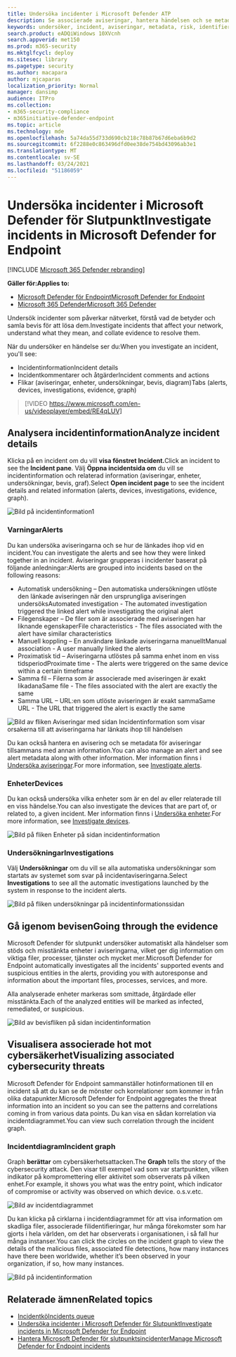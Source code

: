 ```yaml
---
title: Undersöka incidenter i Microsoft Defender ATP
description: Se associerade aviseringar, hantera händelsen och se metadata för aviseringar som hjälper dig att undersöka en händelse
keywords: undersöker, incident, aviseringar, metadata, risk, identifieringskälla, påverkade enheter, mönster, korrelation
search.product: eADQiWindows 10XVcnh
search.appverid: met150
ms.prod: m365-security
ms.mktglfcycl: deploy
ms.sitesec: library
ms.pagetype: security
ms.author: macapara
author: mjcaparas
localization_priority: Normal
manager: dansimp
audience: ITPro
ms.collection:
- m365-security-compliance
- m365initiative-defender-endpoint
ms.topic: article
ms.technology: mde
ms.openlocfilehash: 5a74da55d733d690cb218c78b87b67d6eba6b9d2
ms.sourcegitcommit: 6f2288e0c863496dfd0ee38de754bd43096ab3e1
ms.translationtype: MT
ms.contentlocale: sv-SE
ms.lasthandoff: 03/24/2021
ms.locfileid: "51186059"
---
```

# <a name="investigate-incidents-in-microsoft-defender-for-endpoint"></a><span data-ttu-id="648f8-104">Undersöka incidenter i Microsoft Defender för Slutpunkt</span><span class="sxs-lookup"><span data-stu-id="648f8-104">Investigate incidents in Microsoft Defender for Endpoint</span></span>

[!INCLUDE [Microsoft 365 Defender rebranding](../../includes/microsoft-defender.md)]

<span data-ttu-id="648f8-105">**Gäller för:**</span><span class="sxs-lookup"><span data-stu-id="648f8-105">**Applies to:**</span></span>
- [<span data-ttu-id="648f8-106">Microsoft Defender för Endpoint</span><span class="sxs-lookup"><span data-stu-id="648f8-106">Microsoft Defender for Endpoint</span></span>](https://go.microsoft.com/fwlink/p/?linkid=2154037)
- [<span data-ttu-id="648f8-107">Microsoft 365 Defender</span><span class="sxs-lookup"><span data-stu-id="648f8-107">Microsoft 365 Defender</span></span>](https://go.microsoft.com/fwlink/?linkid=2118804)


<span data-ttu-id="648f8-108">Undersök incidenter som påverkar nätverket, förstå vad de betyder och samla bevis för att lösa dem.</span><span class="sxs-lookup"><span data-stu-id="648f8-108">Investigate incidents that affect your network, understand what they mean, and collate evidence to resolve them.</span></span> 

<span data-ttu-id="648f8-109">När du undersöker en händelse ser du:</span><span class="sxs-lookup"><span data-stu-id="648f8-109">When you investigate an incident, you'll see:</span></span>
- <span data-ttu-id="648f8-110">Incidentinformation</span><span class="sxs-lookup"><span data-stu-id="648f8-110">Incident details</span></span>
- <span data-ttu-id="648f8-111">Incidentkommentarer och åtgärder</span><span class="sxs-lookup"><span data-stu-id="648f8-111">Incident comments and actions</span></span>
- <span data-ttu-id="648f8-112">Flikar (aviseringar, enheter, undersökningar, bevis, diagram)</span><span class="sxs-lookup"><span data-stu-id="648f8-112">Tabs (alerts, devices, investigations, evidence, graph)</span></span>

> [!VIDEO https://www.microsoft.com/en-us/videoplayer/embed/RE4qLUV]


## <a name="analyze-incident-details"></a><span data-ttu-id="648f8-113">Analysera incidentinformation</span><span class="sxs-lookup"><span data-stu-id="648f8-113">Analyze incident details</span></span> 
<span data-ttu-id="648f8-114">Klicka på en incident om du vill **visa fönstret Incident.**</span><span class="sxs-lookup"><span data-stu-id="648f8-114">Click an incident to see the **Incident pane**.</span></span> <span data-ttu-id="648f8-115">Välj **Öppna incidentsida om** du vill se incidentinformation och relaterad information (aviseringar, enheter, undersökningar, bevis, graf).</span><span class="sxs-lookup"><span data-stu-id="648f8-115">Select **Open incident page** to see the incident details and related information (alerts, devices, investigations, evidence, graph).</span></span> 

![Bild på incidentinformation1](images/atp-incident-details.png)

### <a name="alerts"></a><span data-ttu-id="648f8-117">Varningar</span><span class="sxs-lookup"><span data-stu-id="648f8-117">Alerts</span></span>
<span data-ttu-id="648f8-118">Du kan undersöka aviseringarna och se hur de länkades ihop vid en incident.</span><span class="sxs-lookup"><span data-stu-id="648f8-118">You can investigate the alerts and see how they were linked together in an incident.</span></span> <span data-ttu-id="648f8-119">Aviseringar grupperas i incidenter baserat på följande anledningar:</span><span class="sxs-lookup"><span data-stu-id="648f8-119">Alerts are grouped into incidents based on the following reasons:</span></span>
- <span data-ttu-id="648f8-120">Automatisk undersökning – Den automatiska undersökningen utlöste den länkade aviseringen när den ursprungliga aviseringen undersöks</span><span class="sxs-lookup"><span data-stu-id="648f8-120">Automated investigation - The automated investigation triggered the linked alert while investigating the original alert</span></span> 
- <span data-ttu-id="648f8-121">Filegenskaper – De filer som är associerade med aviseringen har liknande egenskaper</span><span class="sxs-lookup"><span data-stu-id="648f8-121">File characteristics - The files associated with the alert have similar characteristics</span></span>
- <span data-ttu-id="648f8-122">Manuell koppling – En användare länkade aviseringarna manuellt</span><span class="sxs-lookup"><span data-stu-id="648f8-122">Manual association - A user manually linked the alerts</span></span>
- <span data-ttu-id="648f8-123">Proximatisk tid – Aviseringarna utlöstes på samma enhet inom en viss tidsperiod</span><span class="sxs-lookup"><span data-stu-id="648f8-123">Proximate time - The alerts were triggered on the same device within a certain timeframe</span></span>
- <span data-ttu-id="648f8-124">Samma fil – Filerna som är associerade med aviseringen är exakt likadana</span><span class="sxs-lookup"><span data-stu-id="648f8-124">Same file - The files associated with the alert are exactly the same</span></span>
- <span data-ttu-id="648f8-125">Samma URL – URL:en som utlöste aviseringen är exakt samma</span><span class="sxs-lookup"><span data-stu-id="648f8-125">Same URL - The URL that triggered the alert is exactly the same</span></span>

![Bild av fliken Aviseringar med sidan Incidentinformation som visar orsakerna till att aviseringarna har länkats ihop till händelsen](images/atp-incidents-alerts-reason.png)

<span data-ttu-id="648f8-127">Du kan också hantera en avisering och se metadata för aviseringar tillsammans med annan information.</span><span class="sxs-lookup"><span data-stu-id="648f8-127">You can also manage an alert and see alert metadata along with other information.</span></span> <span data-ttu-id="648f8-128">Mer information finns i [Undersöka aviseringar](investigate-alerts.md).</span><span class="sxs-lookup"><span data-stu-id="648f8-128">For more information, see [Investigate alerts](investigate-alerts.md).</span></span> 

### <a name="devices"></a><span data-ttu-id="648f8-129">Enheter</span><span class="sxs-lookup"><span data-stu-id="648f8-129">Devices</span></span>
<span data-ttu-id="648f8-130">Du kan också undersöka vilka enheter som är en del av eller relaterade till en viss händelse.</span><span class="sxs-lookup"><span data-stu-id="648f8-130">You can also investigate the devices that are part of, or related to, a given incident.</span></span> <span data-ttu-id="648f8-131">Mer information finns i [Undersöka enheter](investigate-machines.md).</span><span class="sxs-lookup"><span data-stu-id="648f8-131">For more information, see [Investigate devices](investigate-machines.md).</span></span>

![Bild på fliken Enheter på sidan incidentinformation](images/atp-incident-device-tab.png)

### <a name="investigations"></a><span data-ttu-id="648f8-133">Undersökningar</span><span class="sxs-lookup"><span data-stu-id="648f8-133">Investigations</span></span>
<span data-ttu-id="648f8-134">Välj **Undersökningar** om du vill se alla automatiska undersökningar som startats av systemet som svar på incidentaviseringarna.</span><span class="sxs-lookup"><span data-stu-id="648f8-134">Select **Investigations** to see all the automatic investigations launched by the system in response to the incident alerts.</span></span>

![Bild på fliken undersökningar på incidentinformationssidan](images/atp-incident-investigations-tab.png)

## <a name="going-through-the-evidence"></a><span data-ttu-id="648f8-136">Gå igenom bevisen</span><span class="sxs-lookup"><span data-stu-id="648f8-136">Going through the evidence</span></span>
<span data-ttu-id="648f8-137">Microsoft Defender för slutpunkt undersöker automatiskt alla händelser som stöds och misstänkta enheter i aviseringarna, vilket ger dig information om viktiga filer, processer, tjänster och mycket mer.</span><span class="sxs-lookup"><span data-stu-id="648f8-137">Microsoft Defender for Endpoint automatically investigates all the incidents' supported events and suspicious entities in the alerts, providing you with autoresponse and information about the important files, processes, services, and more.</span></span> 

<span data-ttu-id="648f8-138">Alla analyserade enheter markeras som smittade, åtgärdade eller misstänkta.</span><span class="sxs-lookup"><span data-stu-id="648f8-138">Each of the analyzed entities will be marked as infected, remediated, or suspicious.</span></span> 

![Bild av bevisfliken på sidan incidentinformation](images/atp-incident-evidence-tab.png)

## <a name="visualizing-associated-cybersecurity-threats"></a><span data-ttu-id="648f8-140">Visualisera associerade hot mot cybersäkerhet</span><span class="sxs-lookup"><span data-stu-id="648f8-140">Visualizing associated cybersecurity threats</span></span> 
<span data-ttu-id="648f8-141">Microsoft Defender för Endpoint sammanställer hotinformationen till en incident så att du kan se de mönster och korrelationer som kommer in från olika datapunkter.</span><span class="sxs-lookup"><span data-stu-id="648f8-141">Microsoft Defender for Endpoint aggregates the threat information into an incident so you can see the patterns and correlations coming in from various data points.</span></span> <span data-ttu-id="648f8-142">Du kan visa en sådan korrelation via incidentdiagrammet.</span><span class="sxs-lookup"><span data-stu-id="648f8-142">You can view such correlation through the incident graph.</span></span>

### <a name="incident-graph"></a><span data-ttu-id="648f8-143">Incidentdiagram</span><span class="sxs-lookup"><span data-stu-id="648f8-143">Incident graph</span></span>
<span data-ttu-id="648f8-144">Graph **berättar** om cybersäkerhetsattacken.</span><span class="sxs-lookup"><span data-stu-id="648f8-144">The **Graph** tells the story of the cybersecurity attack.</span></span> <span data-ttu-id="648f8-145">Den visar till exempel vad som var startpunkten, vilken indikator på kompromettering eller aktivitet som observerats på vilken enhet.</span><span class="sxs-lookup"><span data-stu-id="648f8-145">For example, it shows you what was the entry point, which indicator of compromise or activity was observed on which device.</span></span> <span data-ttu-id="648f8-146">o.s.v.</span><span class="sxs-lookup"><span data-stu-id="648f8-146">etc.</span></span>

![Bild av incidentdiagrammet](images/atp-incident-graph-tab.png)

<span data-ttu-id="648f8-148">Du kan klicka på cirklarna i incidentdiagrammet för att visa information om skadliga filer, associerade filidentifieringar, hur många förekomster som har gjorts i hela världen, om det har observerats i organisationen, i så fall hur många instanser.</span><span class="sxs-lookup"><span data-stu-id="648f8-148">You can click the circles on the incident graph to view the details of the malicious files, associated file detections, how many instances have there been worldwide, whether it’s been observed in your organization, if so, how many instances.</span></span>

![Bild på incidentinformation](images/atp-incident-graph-details.png)

## <a name="related-topics"></a><span data-ttu-id="648f8-150">Relaterade ämnen</span><span class="sxs-lookup"><span data-stu-id="648f8-150">Related topics</span></span>
- [<span data-ttu-id="648f8-151">Incidentkö</span><span class="sxs-lookup"><span data-stu-id="648f8-151">Incidents queue</span></span>](https://docs.microsoft.com/microsoft-365/security/defender-endpoint/view-incidents-queue)
- [<span data-ttu-id="648f8-152">Undersöka incidenter i Microsoft Defender för Slutpunkt</span><span class="sxs-lookup"><span data-stu-id="648f8-152">Investigate incidents in Microsoft Defender for Endpoint</span></span>](https://docs.microsoft.com/microsoft-365/security/defender-endpoint/investigate-incidents)
- [<span data-ttu-id="648f8-153">Hantera Microsoft Defender för slutpunktsincidenter</span><span class="sxs-lookup"><span data-stu-id="648f8-153">Manage Microsoft Defender for Endpoint incidents</span></span>](https://docs.microsoft.com/microsoft-365/security/defender-endpoint/manage-incidents)
